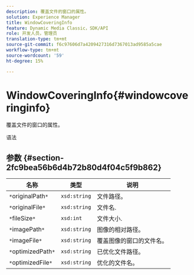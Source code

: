 ```yaml
---
description: 覆盖文件的窗口的属性。
solution: Experience Manager
title: WindowCoveringInfo
feature: Dynamic Media Classic，SDK/API
role: 开发人员，管理员
translation-type: tm+mt
source-git-commit: f6c97606d7a4209427316d7367013ad9585a5cae
workflow-type: tm+mt
source-wordcount: '59'
ht-degree: 15%

---
```



# WindowCoveringInfo{#windowcoveringinfo}

覆盖文件的窗口的属性。

语法

## 参数 {#section-2fc9bea56b6d4b72b80d4f04c5f9b862}

| 名称 | 类型 | 说明 |
|---|---|---|
| `*`originalPath`*` | `xsd:string` | 文件路径。 |
| `*`originalFile`*` | `xsd:string` | 文件名. |
| `*`fileSize`*` | `xsd:int` | 文件大小. |
| `*`imagePath`*` | `xsd:string` | 图像的相对路径。 |
| `*`imageFile`*` | `xsd:string` | 覆盖图像的窗口的文件名。 |
| `*`optimizedPath`*` | `xsd:string` | 已优化文件路径。 |
| `*`optimizedFile`*` | `xsd:string` | 优化的文件名。 |

